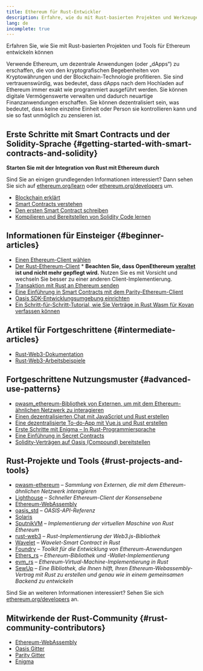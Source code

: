 ```yaml
---
title: Ethereum für Rust-Entwickler
description: Erfahre, wie du mit Rust-basierten Projekten und Werkzeugen für Ethereum entwickeln kannst
lang: de
incomplete: true
---
```


<div class="featured">Erfahren Sie, wie Sie mit Rust-basierten Projekten und Tools für Ethereum entwickeln können</div>

Verwende Ethereum, um dezentrale Anwendungen (oder „dApps“) zu erschaffen, die von den kryptografischen Begebenheiten von Kryptowährungen und der Blockchain-Technologie profitieren. Sie sind vertrauenswürdig, was bedeutet, dass dApps nach dem Hochladen auf Ethereum immer exakt wie programmiert ausgeführt werden. Sie können digitale Vermögenswerte verwalten und dadurch neuartige Finanzanwendungen erschaffen. Sie können dezentralisiert sein, was bedeutet, dass keine einzelne Einheit oder Person sie kontrollieren kann und sie so fast unmöglich zu zensieren ist.

## Erste Schritte mit Smart Contracts und der Solidity-Sprache {#getting-started-with-smart-contracts-and-solidity}

**Starten Sie mit der Integration von Rust mit Ethereum durch**

Sind Sie an einigen grundlegenden Informationen interessiert? Dann sehen Sie sich auf [ethereum.org/learn](/learn/) oder [ethereum.org/developers](/developers/) um.

- [Blockchain erklärt](https://kauri.io/article/d55684513211466da7f8cc03987607d5/blockchain-explained)
- [Smart Contracts verstehen](https://kauri.io/article/e4f66c6079e74a4a9b532148d3158188/ethereum-101-part-5-the-smart-contract)
- [Den ersten Smart Contract schreiben](https://kauri.io/article/124b7db1d0cf4f47b414f8b13c9d66e2/remix-ide-your-first-smart-contract)
- [Kompilieren und Bereitstellen von Solidity Code lernen](https://kauri.io/article/973c5f54c4434bb1b0160cff8c695369/understanding-smart-contract-compilation-and-deployment)

## Informationen für Einsteiger {#beginner-articles}

- [Einen Ethereum-Client wählen](https://www.trufflesuite.com/docs/truffle/reference/choosing-an-ethereum-client)
- [Der Rust-Ethereum-Client](https://openethereum.github.io/) \* **Beachten Sie, dass OpenEthereum [veraltet](https://medium.com/openethereum/gnosis-joins-erigon-formerly-turbo-geth-to-release-next-gen-ethereum-client-c6708dd06dd) ist und nicht mehr gepflegt wird.** Nutzen Sie es mit Vorsicht und wechseln Sie besser zu einer anderen Client-Implementierung.
- [Transaktion mit Rust an Ethereum senden](https://kauri.io/#collections/A%20Hackathon%20Survival%20Guide/sending-ethereum-transactions-with-rust/)
- [Eine Einführung in Smart Contracts mit dem Parity-Ethereum-Client](https://wiki.parity.io/Smart-Contracts)
- [Oasis SDK-Entwicklungsumgebung einrichten](https://docs.oasis.dev/oasis-sdk/guide/getting-started)
- [Ein Schritt-für-Schritt-Tutorial, wie Sie Verträge in Rust Wasm für Kovan verfassen können](https://github.com/paritytech/pwasm-tutorial)

## Artikel für Fortgeschrittene {#intermediate-articles}

- [Rust-Web3-Dokumentation](https://tomusdrw.github.io/rust-web3/web3/index.html)
- [Rust-Web3-Arbeitsbeispiele](https://github.com/tomusdrw/rust-web3/blob/master/examples)

## Fortgeschrittene Nutzungsmuster {#advanced-use-patterns}

- [pwasm_ethereum-Bibliothek von Externen, um mit dem Ethereum-ähnlichen Netzwerk zu interagieren](https://github.com/openethereum/pwasm-ethereum)
- [Einen dezentralisierten Chat mit JavaScript und Rust erstellen](https://medium.com/perlin-network/build-a-decentralized-chat-using-javascript-rust-webassembly-c775f8484b52)
- [Eine dezentralisierte To-do-App mit Vue.js und Rust erstellen](https://medium.com/@jjmace01/build-a-decentralized-todo-app-using-vue-js-rust-webassembly-5381a1895beb)
- [Erste Schritte mit Enigma – In Rust-Programmiersprache](https://blog.enigma.co/getting-started-with-discovery-the-rust-programming-language-4d1e0b06de15)
- [Eine Einführung in Secret Contracts](https://blog.enigma.co/getting-started-with-enigma-an-intro-to-secret-contracts-cdba4fe501c2)
- [Solidity-Verträgen auf Oasis (Compound) bereitstellen](https://docs.oasis.dev/tutorials/deploy-solidity.html#deploy-using-truffle)

## Rust-Projekte und Tools {#rust-projects-and-tools}

- [pwasm-ethereum](https://github.com/paritytech/pwasm-ethereum) – _Sammlung von Externen, die mit dem Ethereum-ähnlichen Netzwerk interagieren_
- [Lighthouse](https://github.com/sigp/lighthouse) – _Schneller Ethereum-Client der Konsensebene_
- [Ethereum-WebAssembly](https://ewasm.readthedocs.io/en/mkdocs/)
- [oasis_std](https://docs.rs/oasis-std/0.2.7/oasis_std/) – _OASIS-API-Referenz_
- [Solaris](https://github.com/paritytech/sol-rs)
- [SputnikVM](https://github.com/sorpaas/rust-evm) – _Implementierung der virtuellen Maschine von Rust Ethereum_
- [rust-web3](https://github.com/tomusdrw/rust-web3) – _Rust-Implementierung der Web3.js-Bibliothek_
- [Wavelet](https://wavelet.perlin.net/docs/smart-contracts) – _Wavelet-Smart Contract in Rust_
- [Foundry](https://github.com/gakonst/foundry) – _Toolkit für die Entwicklung von Ethereum-Anwendungen_
- [Ethers_rs](https://github.com/gakonst/ethers-rs) – _Ethereum-Bibliothek und -Wallet-Implementierung_
- [evm_rs](https://github.com/rust-blockchain/evm) – _Ethereum-Virtual-Machine-Implementierung in Rust_
- [SewUp](https://github.com/second-state/SewUp) – _Eine Bibliothek, die Ihnen hilft, Ihren Ethereum-Webassembly-Vertrag mit Rust zu erstellen und genau wie in einem gemeinsamen Backend zu entwickeln_

Sind Sie an weiteren Informationen interessiert? Sehen Sie sich [ethereum.org/developers](/developers/) an.

## Mitwirkende der Rust-Community {#rust-community-contributors}

- [Ethereum-WebAssembly](https://gitter.im/ewasm/Lobby)
- [Oasis Gitter](https://gitter.im/Oasis-official/Lobby)
- [Parity Gitter](https://gitter.im/paritytech/parity)
- [Enigma](https://discord.gg/SJK32GY)
